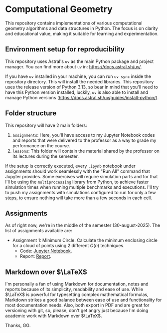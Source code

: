 # Computational Geometry

This repository contains implementations of various computational geometry algorithms and data structures in Python. The focus is on clarity and educational value, making it suitable for learning and experimentation.

## Environment setup for reproducibility

This repository uses Astral's `uv` as the main Python package and project manager. You can find more about `uv` in: https://docs.astral.sh/uv/.

If you have `uv` installed in your machine, you can run `uv sync` inside the repository directory. This will install the needed libraries. This repository uses the release version of Python 3.13, so bear in mind that you'll need to have this Python version installed, luckily, `uv` is also able to install and manage Python versions (https://docs.astral.sh/uv/guides/install-python/).

## Folder structure

This repository will have 2 main folders:

1. `assignments`: Here, you'll have access to my Jupyter Notebook codes and reports that were delivered to the professor as a way to grade my performance on the course.
2. `lessons`: This folder will contain the material shared by the professor on its lectures during the semester.

If the setup is correctly executed, every `.ipynb` notebook under assignments should work seamlessly with the "Run All" command that Jupyter provides. Some exercises will require simulation parts and for that I'll be using the `multiprocessing` library from Python, to achieve faster simulation times when running multiple benchmarks and executions. I'll try to push my assignments with simulations configured to run for only a few steps, to ensure nothing will take more than a few seconds in each cell.

## Assignments

As of right now, we're in the middle of the semester (30-august-2025). The list of assignments available are:

- Assignment 1: Minimum Circle. Calculate the minimum enclosing circle for a cloud of points using 2 different $O(n)$ techniques.
  - Code: [Jupyter Notebook](assignments/01_minimum_circle/minimum_circle.ipynb).
  - Report: [Report](assignments/01_minimum_circle/README.md).

## Markdown over $\LaTeX$

I'm personally a fan of using Markdown for documentation, notes and reports because of its simplicity, readability and ease of use. While $\LaTeX$ is powerful for typesetting complex mathematical formulas, Markdown strikes a good balance between ease of use and functionality for most documentation needs. Also, both export in PDF and are great for versioning with git, so, please, don't get angry just because I'm doing academic work with Markdown over $\LaTeX$.

Thanks, GG.
